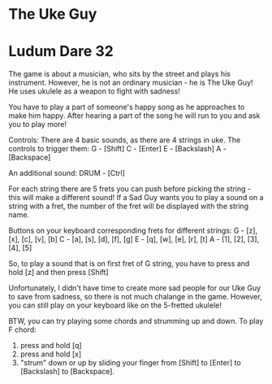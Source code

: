 # The Uke Guy 
# Ludum Dare 32

The game is about a musician, who sits by the street and plays his instrument.
However, he is not an ordinary musician - he is The Uke Guy! He uses ukulele
as a weapon to fight with sadness!

You have to play a part of someone's happy song as he approaches to make him happy.
After hearing a part of the song he will run to you and ask you to play more!

Controls:
There are 4 basic sounds, as there are 4 strings in uke. The controls to trigger them:
G - [Shift]
C - [Enter]
E - [Backslash]
A - [Backspace]

An additional sound:
DRUM - [Ctrl]

For each string there are 5 frets you can push before picking the string - this will
make a different sound! If a Sad Guy wants you to play a sound on a string with
a fret, the number of the fret will be displayed with the string name.

Buttons on your keyboard corresponding frets for different strings:
G - [z], [x], [c], [v], [b]
C - [a], [s], [d], [f], [g]
E - [q], [w], [e], [r], [t]
A - [1], [2], [3], [4], [5]

So, to play a sound that is on first fret of G string, you have to press and hold [z]
and then press [Shift]

Unfortunately, I didn't have time to create more sad people for our Uke Guy to save
from sadness, so there is not much chalange in the game. However, you can still
play on your keyboard like on the 5-fretted ukulele!

BTW, you can try playing some chords and strumming up and down. To play F chord:
1. press and hold [q]
2. press and hold [x]
3. "strum" down or up by sliding your finger from [Shift] to [Enter] to [Backslash] to [Backspace].